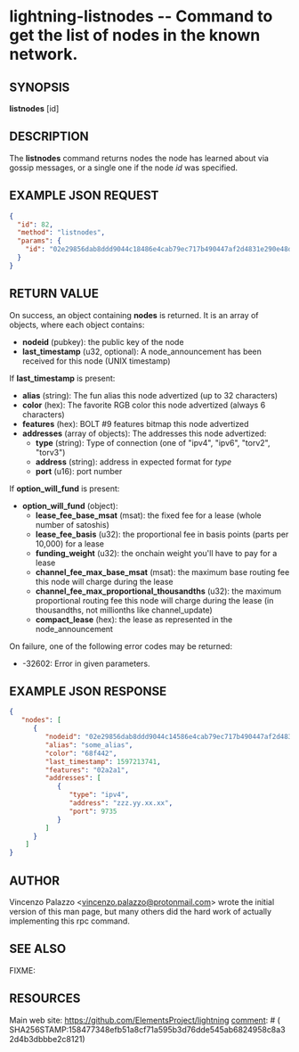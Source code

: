 lightning-listnodes -- Command to get the list of nodes in the known network.
============================================================

SYNOPSIS
--------

**listnodes** \[id\]

DESCRIPTION
-----------

The **listnodes** command returns nodes the node has learned about via gossip messages, or a single one if the node *id* was specified.

EXAMPLE JSON REQUEST
------------
```json
{
  "id": 82,
  "method": "listnodes",
  "params": {
    "id": "02e29856dab8ddd9044c18486e4cab79ec717b490447af2d4831e290e48d57638a"
  }
}
```

RETURN VALUE
------------

[comment]: # (GENERATE-FROM-SCHEMA-START)
On success, an object containing **nodes** is returned.  It is an array of objects, where each object contains:
- **nodeid** (pubkey): the public key of the node
- **last_timestamp** (u32, optional): A node_announcement has been received for this node (UNIX timestamp)

If **last_timestamp** is present:
  - **alias** (string): The fun alias this node advertized (up to 32 characters)
  - **color** (hex): The favorite RGB color this node advertized (always 6 characters)
  - **features** (hex): BOLT #9 features bitmap this node advertized
  - **addresses** (array of objects): The addresses this node advertized:
    - **type** (string): Type of connection (one of "ipv4", "ipv6", "torv2", "torv3")
    - **address** (string): address in expected format for *type*
    - **port** (u16): port number

If **option_will_fund** is present:
  - **option_will_fund** (object):
    - **lease_fee_base_msat** (msat): the fixed fee for a lease (whole number of satoshis)
    - **lease_fee_basis** (u32): the proportional fee in basis points (parts per 10,000) for a lease
    - **funding_weight** (u32): the onchain weight you'll have to pay for a lease
    - **channel_fee_max_base_msat** (msat): the maximum base routing fee this node will charge during the lease
    - **channel_fee_max_proportional_thousandths** (u32): the maximum proportional routing fee this node will charge during the lease (in thousandths, not millionths like channel_update)
    - **compact_lease** (hex): the lease as represented in the node_announcement

[comment]: # (GENERATE-FROM-SCHEMA-END)
  
On failure, one of the following error codes may be returned:
 
- -32602: Error in given parameters.

EXAMPLE JSON RESPONSE
-----
```json
{
   "nodes": [
      {
         "nodeid": "02e29856dab8ddd9044c14586e4cab79ec717b490447af2d4831e290e48d58638a",
         "alias": "some_alias",
         "color": "68f442",
         "last_timestamp": 1597213741,
         "features": "02a2a1",
         "addresses": [
            {
               "type": "ipv4",
               "address": "zzz.yy.xx.xx",
               "port": 9735
            }
         ]
      }
    ]
}
```


AUTHOR
------

Vincenzo Palazzo <<vincenzo.palazzo@protonmail.com>> wrote the initial version of this man page, but many others did the hard work of actually implementing this rpc command.

SEE ALSO
--------

FIXME: 

RESOURCES
---------

Main web site: <https://github.com/ElementsProject/lightning>
[comment]: # ( SHA256STAMP:158477348efb51a8cf71a595b3d76dde545ab6824958c8a32d4b3dbbbe2c8121)
